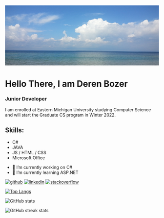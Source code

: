 
![Junior Developer](https://raw.githubusercontent.com/DerenB/DerenB/main/Banner_Picture.jpg)

# Hello There, I am Deren Bozer
### Junior Developer

I am enrolled at Eastern Michigan University studying Computer Science and will start the Graduate CS program in Winter 2022. 

## Skills: 
* C# 
* JAVA 
* JS / HTML / CSS
* Microsoft Office

- 🔭 I’m currently working on C# 
- 🌱 I’m currently learning ASP.NET 

[<img src='https://cdn.jsdelivr.net/npm/simple-icons@3.0.1/icons/github.svg' alt='github' height='40'>](https://github.com/DerenB)  [<img src='https://cdn.jsdelivr.net/npm/simple-icons@3.0.1/icons/linkedin.svg' alt='linkedin' height='40'>](https://www.linkedin.com/in/https://www.linkedin.com/in/deren-bozer//)  [<img src='https://cdn.jsdelivr.net/npm/simple-icons@3.0.1/icons/stackoverflow.svg' alt='stackoverflow' height='40'>](https://stackoverflow.com/users/https://stackoverflow.com/users/11200351/deren-bozer)  

[![Top Langs](https://github-readme-stats.vercel.app/api/top-langs/?username=DerenB)](https://github.com/anuraghazra/github-readme-stats)

![GitHub stats](https://github-readme-stats.vercel.app/api?username=DerenB&show_icons=true)  

![GitHub streak stats](https://github-readme-streak-stats.herokuapp.com/?user=DerenB)  

